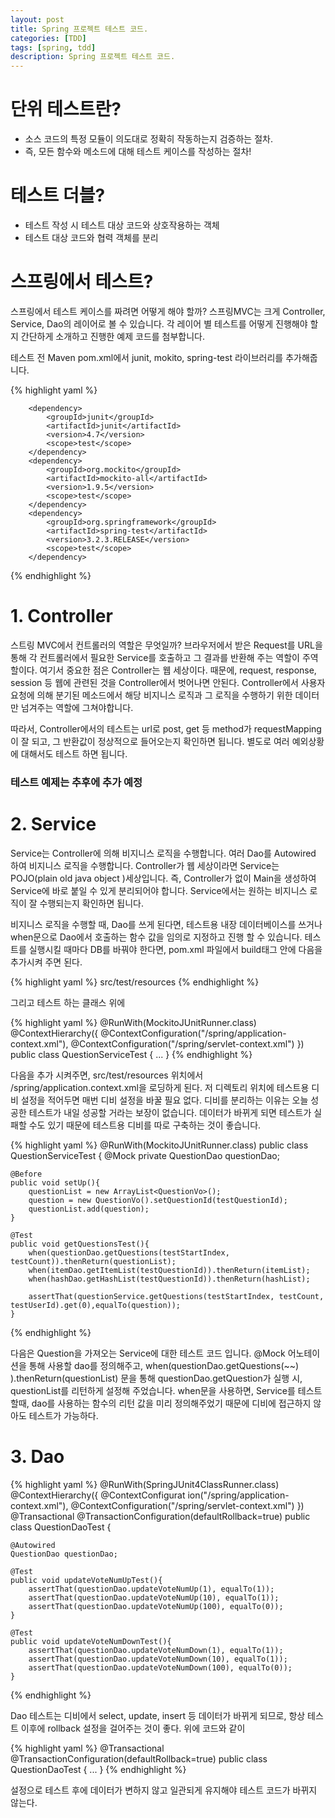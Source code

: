 ```yaml
---
layout: post
title: Spring 프로젝트 테스트 코드.
categories: [TDD]
tags: [spring, tdd]
description: Spring 프로젝트 테스트 코드.
---
```


# 단위 테스트란?
* 소스 코드의 특정 모듈이 의도대로 정확히 작동하는지 검증하는 절차.
* 즉, 모든 함수와 메소드에 대해 테스트 케이스를 작성하는 절차!

# 테스트 더블?
* 테스트 작성 시 테스트 대상 코드와 상호작용하는 객체
* 테스트 대상 코드와 협력 객체를 분리

# 스프링에서 테스트?

스프링에서 테스트 케이스를 짜려면 어떻게 해야 할까?
스프링MVC는 크게 Controller, Service, Dao의 레이어로 볼 수 있습니다. 각 레이어 별 테스트를 어떻게 진행해야 할지 간단하게 소개하고 진행한 예제 코드를 첨부합니다.

테스트 전 Maven pom.xml에서 junit, mokito, spring-test 라이브러리를 추가해줍니다.

{% highlight yaml %}
<!-- Test -->
        <dependency>
            <groupId>junit</groupId>
            <artifactId>junit</artifactId>
            <version>4.7</version>
            <scope>test</scope>
        </dependency>
        <dependency>
            <groupId>org.mockito</groupId>
            <artifactId>mockito-all</artifactId>
            <version>1.9.5</version>
            <scope>test</scope>
        </dependency>
        <dependency>
            <groupId>org.springframework</groupId>
            <artifactId>spring-test</artifactId>
            <version>3.2.3.RELEASE</version>
            <scope>test</scope>
        </dependency>
{% endhighlight %}


# 1. Controller
스트링 MVC에서 컨트롤러의 역할은 무엇일까? 브라우저에서 받은 Request를 URL을 통해 각 컨트롤러에서 필요한 Service를 호출하고 그 결과를 반환해 주는 역할이 주역할이다.
여기서 중요한 점은 Controller는 웹 세상이다. 때문에, request, response, session 등 웹에 관련된 것을 Controller에서 벗어나면 안된다. Controller에서 사용자 요청에 의해 분기된 메소드에서 해당 비지니스 로직과 그 로직을 수행하기 위한 데이터만 넘겨주는 역할에 그쳐야합니다.

따라서, Controller에서의 테스트는 url로 post, get 등 method가 requestMapping이 잘 되고, 그 반환값이 정상적으로 들어오는지 확인하면 됩니다. 별도로 여러 예외상황에 대해서도 테스트 하면 됩니다.


### 테스트 예제는 추후에 추가 예정


# 2. Service
Service는 Controller에 의해 비지니스 로직을 수행합니다. 여러 Dao를 Autowired 하여 비지니스 로직을 수행합니다. Controller가 웹 세상이라면 Service는 POJO(plain old java object )세상입니다. 즉, Controller가 없이 Main을 생성하여 Service에 바로 붙일 수 있게 분리되어야 합니다. Service에서는 원하는 비지니스 로직이 잘 수행되는지 확인하면 됩니다.

비지니스 로직을 수행할 때, Dao를 쓰게 된다면, 테스트용 내장 데이터베이스를 쓰거나 when문으로 Dao에서 호출하는 함수 값을 임의로 지정하고 진행 할 수 있습니다.
테스트를 실행시킬 때마다 DB를 바꿔야 한다면, pom.xml 파일에서 build태그 안에 다음을 추가시켜 주면 된다.

{% highlight yaml %}
<testResources>
	<testResource>
		<directory>src/test/resources</directory>
	</testResource>
</testResources>
{% endhighlight %}

그리고 테스트 하는 클래스 위에 

{% highlight yaml %}
@RunWith(MockitoJUnitRunner.class)
@ContextHierarchy({
    @ContextConfiguration("/spring/application-context.xml"),
    @ContextConfiguration("/spring/servlet-context.xml")
})
public class QuestionServiceTest {
    ...
}
{% endhighlight %}

다음을 추가 시켜주면, src/test/resources 위치에서 /spring/application.context.xml을 로딩하게 된다. 저 디렉토리 위치에 테스트용 디비 설정을 적어두면 매번 디비 설정을 바꿀 필요 없다. 디비를 분리하는 이유는 오늘 성공한 테스트가 내일 성공할 거라는 보장이 없습니다. 데이터가 바뀌게 되면 테스트가 실패할 수도 있기 때문에 테스트용 디비를 따로 구축하는 것이 좋습니다.

{% highlight yaml %}
@RunWith(MockitoJUnitRunner.class)
public class QuestionServiceTest {
	@Mock
    private QuestionDao questionDao;

    @Before
    public void setUp(){
        questionList = new ArrayList<QuestionVo>();
        question = new QuestionVo().setQuestionId(testQuestionId);
        questionList.add(question);
    }
    
    @Test
    public void getQuestionsTest(){
        when(questionDao.getQuestions(testStartIndex, testCount)).thenReturn(questionList);
        when(itemDao.getItemList(testQuestionId)).thenReturn(itemList);
        when(hashDao.getHashList(testQuestionId)).thenReturn(hashList);
        
        assertThat(questionService.getQuestions(testStartIndex, testCount, testUserId).get(0),equalTo(question));
    }
{% endhighlight %}

다음은 Question을 가져오는 Service에 대한 테스트 코드 입니다.
@Mock 어노테이션을 통해 사용할 dao를 정의해주고, when(questionDao.getQuestions(~~) ).thenReturn(questionList) 문을 통해 questionDao.getQuestion가 실행 시, questionList를 리턴하게 설정해 주었습니다. when문을 사용하면, Service를 테스트 할때, dao를 사용하는 함수의 리턴 값을 미리 정의해주었기 때문에 디비에 접근하지 않아도 테스트가 가능하다.

# 3. Dao

{% highlight yaml %}
@RunWith(SpringJUnit4ClassRunner.class)
@ContextHierarchy({
    @ContextConfigurat
    ion("/spring/application-context.xml"),
    @ContextConfiguration("/spring/servlet-context.xml")
})
@Transactional
@TransactionConfiguration(defaultRollback=true)
public class QuestionDaoTest {
    
    @Autowired
    QuestionDao questionDao;
    
    @Test
    public void updateVoteNumUpTest(){
        assertThat(questionDao.updateVoteNumUp(1), equalTo(1));
        assertThat(questionDao.updateVoteNumUp(10), equalTo(1));
        assertThat(questionDao.updateVoteNumUp(100), equalTo(0));
    }
    
    @Test
    public void updateVoteNumDownTest(){
        assertThat(questionDao.updateVoteNumDown(1), equalTo(1));
        assertThat(questionDao.updateVoteNumDown(10), equalTo(1));
        assertThat(questionDao.updateVoteNumDown(100), equalTo(0));
    }
{% endhighlight %}

Dao 테스트는 디비에서 select, update, insert 등 데이터가 바뀌게 되므로, 항상 테스트 이후에 rollback 설정을 걸어주는 것이 좋다.
위에 코드와 같이 

{% highlight yaml %}
@Transactional
@TransactionConfiguration(defaultRollback=true)
public class QuestionDaoTest {
    ...
}
{% endhighlight %}

설정으로 테스트 후에 데이터가 변하지 않고 일관되게 유지해야 테스트 코드가 바뀌지 않는다.
